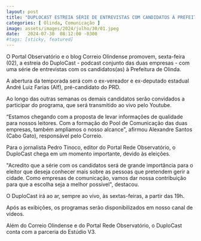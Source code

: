 ```yaml
---
layout: post
title: "DUPLOCAST ESTREIA SÉRIE DE ENTREVISTAS COM CANDIDATOS À PREFEITURA DE OLINDA"
categories: [ Olinda, Comunicação ]
image: assets/images/2024/julho/30/01.jpeg
date:   2024-07-30  08:12:00 -0300
#tags: [sticky, featured]
---
```

O Portal Observatório e o blog Correio Olindense promovem, sexta-feira (02), a estreia do DuploCast - podcast conjunto das duas empresas - com uma série de entrevistas com os candidatos(as) à Prefeitura de Olinda.

A abertura da temporada será com o ex-vereador e ex-deputado estadual André Luiz Farias (Alf), pré-candidato do PRD.

Ao longo das outras semanas os demais candidatos serão convidados a participar do programa, que será transmitido ao vivo pelo Youtube.

“Estamos chegando com a proposta de levar informações de qualidade para nossos leitores. Com a formação do Pool de Comunicação das duas empresas, também ampliamos o nosso alcance", afirmou Alexandre Santos (Cabo Gato), responsável pelo Correio.

Para o jornalista Pedro Tinoco, editor do Portal Rede Observatório, o DuploCast chega em um momento importante, devido às eleições.

"Acredito que a série com os candidatos será de grande importância para o eleitor que deseja conhecer mais sobre as pessoas que pretendem gerir a cidade. Como empresas de comunicação, vamos dar nossa contribuição para que a escolha seja a melhor possível", destacou.

O DuploCast irá ao ar, sempre ao vivo, às sextas-feiras, a partir das 19h.

Após as exibições, os programas serão disponibilizados em nosso canal de vídeos.

Além do Correio Olindense e do Portal Rede Observatório, o DuploCast conta com a parceria do Estúdio V3.